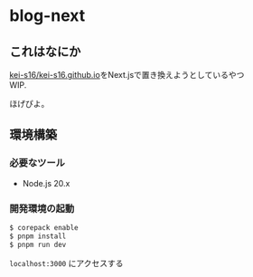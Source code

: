 # blog-next
## これはなにか
[kei-s16/kei-s16.github.io](https://github.com/kei-s16/kei-s16.github.io)をNext.jsで置き換えようとしているやつ  
WIP.

ほげぴよ。

## 環境構築
### 必要なツール
- Node.js 20.x

### 開発環境の起動
```zsh
$ corepack enable
$ pnpm install
$ pnpm run dev
```

`localhost:3000` にアクセスする
